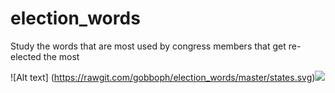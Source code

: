 election_words
==============

Study the words that are most used by congress  members that get re-elected the most

![Alt text] (https://rawgit.com/gobboph/election_words/master/states.svg)<img src="https://rawgit.com/gobboph/election_words/master/states.svg">